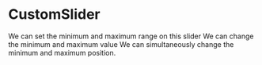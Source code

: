 # CustomSlider
We can set the minimum and maximum range on this slider
We can change the minimum and maximum value
We can simultaneously change the minimum and maximum position.
